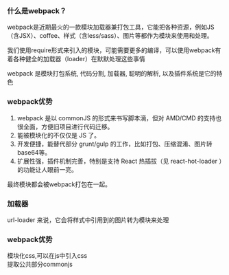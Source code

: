 ### 什么是webpack？
webpack是近期最火的一款模块加载器兼打包工具，它能把各种资源，例如JS（含JSX）、coffee、样式（含less/sass）、图片等都作为模块来使用和处理。  

我们使用require形式来引入的模块，可能需要更多的编译，可以使用webpack有着各种健全的加载器（loader）在默默处理这些事情  

webpack 是模块打包系统, 代码分割, 加载器, 聪明的解析, 以及插件系统是它的特色  

### webpack优势
1. webpack 是以 commonJS 的形式来书写脚本滴，但对 AMD/CMD 的支持也很全面，方便旧项目进行代码迁移。  
2. 能被模块化的不仅仅是 JS 了。
3. 开发便捷，能替代部分 grunt/gulp 的工作，比如打包、压缩混淆、图片转base64等。
4. 扩展性强，插件机制完善，特别是支持 React 热插拔（见 react-hot-loader ）的功能让人眼前一亮。  

最终模块都会被webpack打包在一起。

### 加载器
url-loader 来说，它会将样式中引用到的图片转为模块来处理  

### webpack优势
模块化css,可以在js中引入css  
提取公共部分commonjs  

